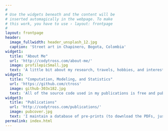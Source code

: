 ```yaml
---
#
# Use the widgets beneath and the content will be
# inserted automagically in the webpage. To make
# this work, you have to use › layout: frontpage
#
layout: frontpage
header:
  image_fullwidth: header_unsplash_12.jpg
  caption: 'Street art in Chapinero, Bogota, Colombia'
widget1:
  title: "About Me"
  url: 'http://codytross.com/about-me/'
  image: profilepicSmall.jpg
  text: 'A little bit about my research, travels, hobbies, and interests.'
widget2:
  title: "Computation, Modeling, and Statistics"
  url: 'https://github.com/ctross'
  image: github-303x182.jpg
  text: 'All of the source code used in my publications is free and publically available. Make it your own and do with it what you want. Grab your copy or clone whole projects at GitHub. Let me know what you use it for via Twitter <a href="http://twitter.com/mindismoving">@mindismoving</a>.'
widget3:
  title: "Publications"
  url: 'http://codytross.com/publications/'
  image: pubcover.jpg
  text: 'I maintain a database of pre-prints (to download the PDFs, just click "Raw", after opening the preprint in the GitHub browser), BibTeX citations, abstracts, erratum, and data/code repositiorys for all of my publications.'
permalink: index.html
---
```

